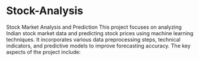 # Stock-Analysis
Stock Market Analysis and Prediction This project focuses on analyzing Indian stock market data and predicting stock prices using machine learning techniques. It incorporates various data preprocessing steps, technical indicators, and predictive models to improve forecasting accuracy. The key aspects of the project include:
